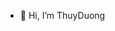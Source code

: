 - 👋 Hi, I’m ThuyDuong

<!---
thuyduongthuytu2003/thuyduongthuytu2003 is a ✨ special ✨ repository because its `README.md` (this file) appears on your GitHub profile.
You can click the Preview link to take a look at your changes.
--->
